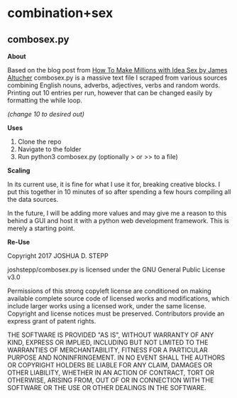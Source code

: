 # combination+sex
## combosex.py

**About**

Based on the blog post from <a href= "http://www.jamesaltucher.com/2015/10/how-to-make-millions-with-idea-sex/"> How To Make Millions with Idea Sex by James Altucher</a> combosex.py is a massive text file I scraped from various sources combining English nouns, adverbs, adjectives, verbs and random words. Printing out 10 entries per run, however that can be changed easily by formatting the while loop.

*(change 10 to desired out)*

**Uses**
1. Clone the repo
2. Navigate to the folder
3. Run python3 combosex.py (optionally > or >> to a file)

**Scaling**

In its current use, it is fine for what I use it for, breaking creative blocks. I put this together in 10 minutes of so after spending a few hours compiling all the data sources.

In the future, I will be adding more values and may give me a reason to this behind a GUI and host it with a python web development framework. This is merely a starting point.

**Re-Use**

Copyright 2017 JOSHUA D. STEPP

joshstepp/combosex.py is licensed under the
GNU General Public License v3.0

Permissions of this strong copyleft license are conditioned on making available complete source code of licensed works and modifications, which include larger works using a licensed work, under the same license. Copyright and license notices must be preserved. Contributors provide an express grant of patent rights.

THE SOFTWARE IS PROVIDED "AS IS", WITHOUT WARRANTY OF ANY KIND, EXPRESS OR IMPLIED, INCLUDING BUT NOT LIMITED TO THE WARRANTIES OF MERCHANTABILITY, FITNESS FOR A PARTICULAR PURPOSE AND NONINFRINGEMENT. IN NO EVENT SHALL THE AUTHORS OR COPYRIGHT HOLDERS BE LIABLE FOR ANY CLAIM, DAMAGES OR OTHER LIABILITY, WHETHER IN AN ACTION OF CONTRACT, TORT OR OTHERWISE, ARISING FROM, OUT OF OR IN CONNECTION WITH THE SOFTWARE OR THE USE OR OTHER DEALINGS IN THE SOFTWARE.
